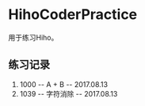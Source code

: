 # HihoCoderPractice

用于练习Hiho。

## 练习记录

1. 1000 -- A + B -- 2017.08.13
2. 1039 -- 字符消除 -- 2017.08.13